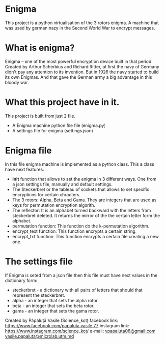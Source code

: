 # Enigma
This project is a python virtualisation of the 3 rotors enigma. A machine that was used by german nazy in the Second World War to encrypt messages.

# What is enigma?
Enigma – one of the most powerful encryption device built in that period. Created by Arthur Scherbius and Richard Ritter, at first the navy of Germany didn’t pay any attention to its invention. But in 1926 the navy started to build its own Enigmas. And that gave the German army a big advantage in this bloody war.  

# What this project have in it.
This project is built from just 2 file.
* A Enigma machine python file file (enigma.py)
* A settings file for enigma (settings.json)

# Enigma file
In this file enigma machine is implemented as a python class. This a class have next features:
* __init__ function that allows to set the enigma in 3 different ways. One from a json settings file, manually and default settings.
* The Steckerbret or the tableau of sockets that allows to set specific encryptions for certain chracters.
* The 3 rotors: Alpha, Beta and Gama. They are integers that are used as keys for permutation encryption algorith.
* The reflector: It is an alphabet turned backward with the letters from steckerbret deleted. It returns the mirror of the the certain letter form the alphabet.
* permutation function: This function do the k-permutation algorithm.
* encrypt_text function: This function encrypts a certain string.
* encrypt_txt function: This function encrypts a certain file creating a new one.

# The settings file
If Enigma is seted from a json file then this file must have next values in the dictionary form:
* steckerbret - a dictionary with all pairs of letters that should that represent the steckerbret.
* alpha - an integer that sets the alpha rotor.
* beta - an integer that sets the beta rotor.
* gama - an integer that sets the gama rotor.

Created by Păpăluță Vasile (Science_kot) 
facebook link: https://www.facebook.com/papaluta.vasile.77 
instagram link: https://www.instagram.com/science_kot/ 
e-mail: vpapaluta06@gmail.com vasile.papaluta@microlab.utm.md
